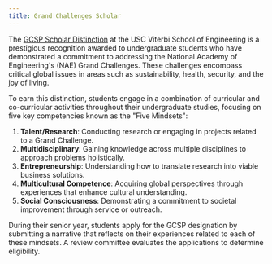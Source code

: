 ```yaml
---
title: Grand Challenges Scholar
---
```


The [GCSP Scholar Distinction](https://viterbiundergrad.usc.edu/gcsp/) at the USC Viterbi School of Engineering is a prestigious recognition awarded to undergraduate students who have demonstrated a commitment to addressing the National Academy of Engineering's (NAE) Grand Challenges. These challenges encompass critical global issues in areas such as sustainability, health, security, and the joy of living.

To earn this distinction, students engage in a combination of curricular and co-curricular activities throughout their undergraduate studies, focusing on five key competencies known as the "Five Mindsets":
1. <strong>Talent/Research</strong>: Conducting research or engaging in projects related to a Grand Challenge.
2. <strong>Multidisciplinary</strong>: Gaining knowledge across multiple disciplines to approach problems holistically.
3. <strong>Entrepreneurship</strong>: Understanding how to translate research into viable business solutions.
4. <strong>Multicultural Competence</strong>: Acquiring global perspectives through experiences that enhance cultural understanding.
5. <strong>Social Consciousness</strong>: Demonstrating a commitment to societal improvement through service or outreach.

During their senior year, students apply for the GCSP designation by submitting a narrative that reflects on their experiences related to each of these mindsets. A review committee evaluates the applications to determine eligibility.